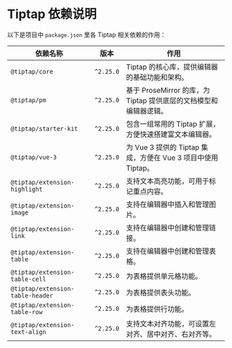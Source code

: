 # Tiptap 依赖说明

以下是项目中 `package.json` 里各 Tiptap 相关依赖的作用：

| 依赖名称 | 版本 | 作用 |
| --- | --- | --- |
| `@tiptap/core` | `^2.25.0` | Tiptap 的核心库，提供编辑器的基础功能和架构。 |
| `@tiptap/pm` | `^2.25.0` | 基于 ProseMirror 的库，为 Tiptap 提供底层的文档模型和编辑器逻辑。 |
| `@tiptap/starter-kit` | `^2.25.0` | 包含一组常用的 Tiptap 扩展，方便快速搭建富文本编辑器。 |
| `@tiptap/vue-3` | `^2.25.0` | 为 Vue 3 提供的 Tiptap 集成，方便在 Vue 3 项目中使用 Tiptap。 |
| `@tiptap/extension-highlight` | `^2.25.0` | 支持文本高亮功能，可用于标记重点内容。 |
| `@tiptap/extension-image` | `^2.25.0` | 支持在编辑器中插入和管理图片。 |
| `@tiptap/extension-link` | `^2.25.0` | 支持在编辑器中创建和管理链接。 |
| `@tiptap/extension-table` | `^2.25.0` | 支持在编辑器中创建和管理表格。 |
| `@tiptap/extension-table-cell` | `^2.25.0` | 为表格提供单元格功能。 |
| `@tiptap/extension-table-header` | `^2.25.0` | 为表格提供表头功能。 |
| `@tiptap/extension-table-row` | `^2.25.0` | 为表格提供行功能。 |
| `@tiptap/extension-text-align` | `^2.25.0` | 支持文本对齐功能，可设置左对齐、居中对齐、右对齐等。 |
